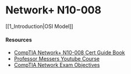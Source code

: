 # Network+ N10-008

[[1_Introduction|OSI Model]]






#### Resources
* [CompTIA Network+ N10-008 Cert Guide Book](https://www.amazon.co.uk/CompTIA-Network-N10-008-Guide-Certification/dp/0137449941)
* [Professor Messers Youtube Course](https://www.youtube.com/watch?v=As6g6IXcVa4&list=PLG49S3nxzAnlCJiCrOYuRYb6cne864a7G&t=0s)
* [CompTIA Network Exam Objectives](https://partners.comptia.org/docs/default-source/resources/comptia-network-n10-008-exam-objectives-(2-0))
